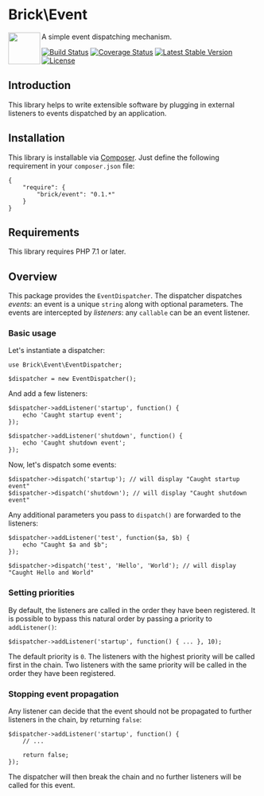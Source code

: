 Brick\Event
===========

<img src="https://raw.githubusercontent.com/brick/brick/master/logo.png" alt="" align="left" height="64">

A simple event dispatching mechanism.

[![Build Status](https://secure.travis-ci.org/brick/event.svg?branch=master)](http://travis-ci.org/brick/event)
[![Coverage Status](https://coveralls.io/repos/brick/event/badge.svg?branch=master)](https://coveralls.io/r/brick/event?branch=master)
[![Latest Stable Version](https://poser.pugx.org/brick/event/v/stable)](https://packagist.org/packages/brick/event)
[![License](https://img.shields.io/badge/license-MIT-blue.svg)](http://opensource.org/licenses/MIT)

Introduction
------------

This library helps to write extensible software by plugging in external listeners to events dispatched by an application.

Installation
------------

This library is installable via [Composer](https://getcomposer.org/).
Just define the following requirement in your `composer.json` file:

    {
        "require": {
            "brick/event": "0.1.*"
        }
    }

Requirements
------------

This library requires PHP 7.1 or later.

Overview
--------

This package provides the `EventDispatcher`.
The dispatcher dispatches *events*: an event is a unique `string` along with optional parameters.
The events are intercepted by *listeners*: any `callable` can be an event listener.

### Basic usage

Let's instantiate a dispatcher:

    use Brick\Event\EventDispatcher;
    
    $dispatcher = new EventDispatcher();

And add a few listeners:

    $dispatcher->addListener('startup', function() {
        echo 'Caught startup event';
    });
    
    $dispatcher->addListener('shutdown', function() {
        echo 'Caught shutdown event';
    });

Now, let's dispatch some events:

    $dispatcher->dispatch('startup'); // will display "Caught startup event"
    $dispatcher->dispatch('shutdown'); // will display "Caught shutdown event"

Any additional parameters you pass to `dispatch()` are forwarded to the listeners:

    $dispatcher->addListener('test', function($a, $b) {
        echo "Caught $a and $b";
    });

    $dispatcher->dispatch('test', 'Hello', 'World'); // will display "Caught Hello and World"

### Setting priorities

By default, the listeners are called in the order they have been registered. It is possible to bypass this
natural order by passing a priority to `addListener()`:

    $dispatcher->addListener('startup', function() { ... }, 10);

The default priority is `0`. The listeners with the highest priority will be called first in the chain.
Two listeners with the same priority will be called in the order they have been registered.

### Stopping event propagation

Any listener can decide that the event should not be propagated to further listeners in the chain, by returning `false`:

    $dispatcher->addListener('startup', function() {
        // ...

        return false;
    });

The dispatcher will then break the chain and no further listeners will be called for this event.
